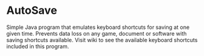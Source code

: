# AutoSave
Simple Java program that emulates keyboard shortcuts for saving at one given time. Prevents data loss on any game, document or software with saving shortcuts available. Visit wiki to see the available keyboard shortcuts included in this program.
